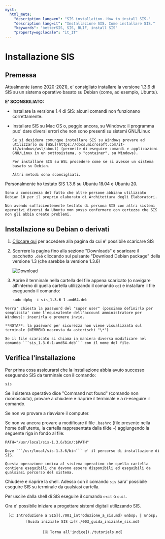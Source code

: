 ```yaml
---
myst:
  html_meta:
    "description lang=en": "SIS installation. How to install SIS."
    "description lang=it": "Installazione SIS. Come installare SIS."
    "keywords": "betterSIS, SIS, BLIF, install SIS"
    "property=og:locale": "it_IT"
---
```


# Installazione SIS

## Premessa
Attualmente (anno 2020-2021), e' consigliato installare la versione 1.3.6 di SIS su un sistema operativo basato su Debian (come, ad esempio, Ubuntu).

**E' SCONSIGLIATO:**

* Installare la versione 1.4 di SIS: alcuni comandi non funzionano correttamente.

* Installare SIS su Mac OS o, peggio ancora, su Windows: il programma puo' dare diversi errori che non sono presenti su sistemi GNU/Linux
  
  ```{admonition} nota
  Se si desidera comunque installare SIS su Windows provare ad utilizzarlo su [WSL](https://docs.microsoft.com/it-it/windows/wsl/about) (permette di eseguire comandi e applicazioni GNU/Linux in un sottosistema, o "container", su Windows). 
   
  Per installare SIS su WSL procedere come se si avesse un sistema basato su Debian.
   
  Altri metodi sono sconsigliati.
  ```

Personalmente ho testato SIS 1.3.6 su Ubuntu 18.04 e Ubuntu 20.
```{admonition} nota
Sono a conoscenza del fatto che altre persone abbiano utilizzato Debian 10 per il proprio elaborato di Architettura degli Elaboratori.

Non avendo sufficientemente testato di persona SIS con altri sistemi operativi diversi da Ubuntu non posso confermare con certezza che SIS non gli abbia creato problemi.
```

## Installazione su Debian o derivati

1. [Cliccare qui](https://jackhack96.github.io/logic-synthesis/sis.html) per accedere alla pagina da cui e' possibile scaricare SIS

2. Scorrere la pagina fino alla sezione "Downloads" e scaricare il pacchetto ```.deb``` cliccando sul pulsante "Download Debian package" della versione 1.3 (che sarebbe la versione 1.3.6)
   
   ![Download](https://i.imgur.com/qwQco9W.png)

3. Aprire il terminale nella cartella del file appena scaricato (o navigare all'interno di quella cartella utilizzando il comando ```cd```) e installare il file eseguendo il comando:
   
   ```
   sudo dpkg -i sis_1.3.6-1-amd64.deb
   ```

```{admonition} nota
Verra' chiesta la password del "super user" (possiamo definirlo per semplicita' come l'equivalente dell'account amministratore per Windows): inserirla e premere invio.
 
**NOTA**: la password per sicurezza non viene visualizzata sul terminale (NEMMENO nascosta da asterischi "\*")
```

```{admonition} nota
Se il file scaricato si chiama in maniera diversa modificare nel comando ```sis_1.3.6-1-amd64.deb``` con il nome del file.
```

## Verifica l'installazione

Per prima cosa assicurarsi che la installazione abbia avuto successo eseguendo SIS da terminale con il comando:

```
sis
```

Se il sistema operativo dice "Command not found" (comando non riconosciuto), provare a chiudere e riaprire il terminale e a ri-eseguire il comando.

Se non va provare a riavviare il computer.

Se non va ancora provare a modificare il file ```.bashrc``` (file presente nella home dell'utente, la cartella rappresentata dalla tilde ```~```) aggiungendo la seguente riga in fondo al file:

```
PATH="/usr/local/sis-1.3.6/bin/:$PATH"
```

```{admonition} nota
Dove ```/usr/local/sis-1.3.6/bin``` e' il percorso di installazione di SIS.
 
Questa operazione indica al sistema operativo che quella cartella contiene eseguibili che devono essere disponibili ed eseguibili da qualsiasi percorso del sistema.
```

Chiudere e riaprire la shell. Adesso con il comando ```sis``` sara' possibile eseguire SIS su terminale da qualsiasi cartella.

Per uscire dalla shell di SIS eseguire il comando ```exit``` o ```quit```.

Ora e' possibile iniziare a progettare sistemi digitali utilizzando SIS.

<div align=center>

```{only} html
[🢠 Introduzione a SIS](./001_introduzione_a_sis.md) &nbsp; | &nbsp; [Guida iniziale SIS 🢡](./003_guida_iniziale_sis.md)

[🗎 Torna all'indice](./tutorials.md)
```

</div>